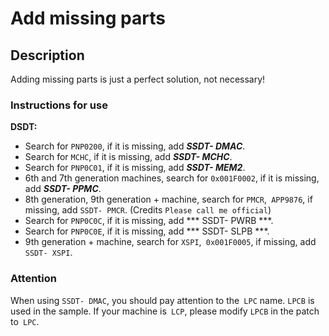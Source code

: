# Add missing parts

## Description

Adding missing parts is just a perfect solution, not necessary!

### Instructions for use

**DSDT:**

- Search for `PNP0200`, if it is missing, add ***SSDT- DMAC***.
- Search for `MCHC`, if it is missing, add ***SSDT- MCHC***.
- Search for `PNP0C01`, if it is missing, add ***SSDT- MEM2***.
- 6th and 7th generation machines, search for `0x001F0002`, if it is missing, add ***SSDT- PPMC***.
- 8th generation, 9th generation + machine, search for `PMCR`,` APP9876`, if missing, add `SSDT- PMCR`. (Credits `Please call me official`)
- Search for `PNP0C0C`, if it is missing, add *** SSDT- PWRB ***.
- Search for `PNP0C0E`, if it is missing, add *** SSDT- SLPB ***.
- 9th generation + machine, search for `XSPI`,` 0x001F0005`, if missing, add `SSDT- XSPI`.

### Attention

When using `SSDT- DMAC`, you should pay attention to the` LPC` name. `LPCB` is used in the sample. If your machine is` LCP`, please modify `LPCB` in the patch to` LPC`.
